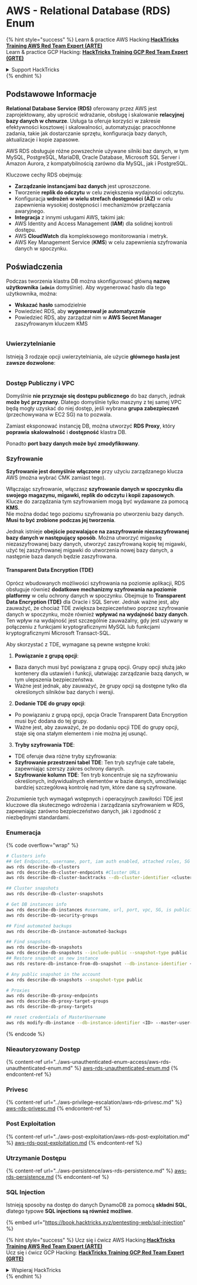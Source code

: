 # AWS - Relational Database (RDS) Enum

{% hint style="success" %}
Learn & practice AWS Hacking:<img src="/.gitbook/assets/image.png" alt="" data-size="line">[**HackTricks Training AWS Red Team Expert (ARTE)**](https://training.hacktricks.xyz/courses/arte)<img src="/.gitbook/assets/image.png" alt="" data-size="line">\
Learn & practice GCP Hacking: <img src="/.gitbook/assets/image (2).png" alt="" data-size="line">[**HackTricks Training GCP Red Team Expert (GRTE)**<img src="/.gitbook/assets/image (2).png" alt="" data-size="line">](https://training.hacktricks.xyz/courses/grte)

<details>

<summary>Support HackTricks</summary>

* Check the [**subscription plans**](https://github.com/sponsors/carlospolop)!
* **Join the** 💬 [**Discord group**](https://discord.gg/hRep4RUj7f) or the [**telegram group**](https://t.me/peass) or **follow** us on **Twitter** 🐦 [**@hacktricks\_live**](https://twitter.com/hacktricks\_live)**.**
* **Share hacking tricks by submitting PRs to the** [**HackTricks**](https://github.com/carlospolop/hacktricks) and [**HackTricks Cloud**](https://github.com/carlospolop/hacktricks-cloud) github repos.

</details>
{% endhint %}

## Podstawowe Informacje

**Relational Database Service (RDS)** oferowany przez AWS jest zaprojektowany, aby uprościć wdrażanie, obsługę i skalowanie **relacyjnej bazy danych w chmurze**. Usługa ta oferuje korzyści w zakresie efektywności kosztowej i skalowalności, automatyzując pracochłonne zadania, takie jak dostarczanie sprzętu, konfiguracja bazy danych, aktualizacje i kopie zapasowe.

AWS RDS obsługuje różne powszechnie używane silniki baz danych, w tym MySQL, PostgreSQL, MariaDB, Oracle Database, Microsoft SQL Server i Amazon Aurora, z kompatybilnością zarówno dla MySQL, jak i PostgreSQL.

Kluczowe cechy RDS obejmują:

* **Zarządzanie instancjami baz danych** jest uproszczone.
* Tworzenie **replik do odczytu** w celu zwiększenia wydajności odczytu.
* Konfiguracja **wdrożeń w wielu strefach dostępności (AZ)** w celu zapewnienia wysokiej dostępności i mechanizmów przełączania awaryjnego.
* **Integracja** z innymi usługami AWS, takimi jak:
* AWS Identity and Access Management (**IAM**) dla solidnej kontroli dostępu.
* AWS **CloudWatch** dla kompleksowego monitorowania i metryk.
* AWS Key Management Service (**KMS**) w celu zapewnienia szyfrowania danych w spoczynku.

## Poświadczenia

Podczas tworzenia klastra DB można skonfigurować główną **nazwę użytkownika** (**`admin`** domyślnie). Aby wygenerować hasło dla tego użytkownika, można:

* **Wskazać** **hasło** samodzielnie
* Powiedzieć RDS, aby **wygenerował je automatycznie**
* Powiedzieć RDS, aby zarządzał nim w **AWS Secret Manager** zaszyfrowanym kluczem KMS

<figure><img src="../../../.gitbook/assets/image (144).png" alt=""><figcaption></figcaption></figure>

### Uwierzytelnianie

Istnieją 3 rodzaje opcji uwierzytelniania, ale użycie **głównego hasła jest zawsze dozwolone**:

<figure><img src="../../../.gitbook/assets/image (227).png" alt=""><figcaption></figcaption></figure>

### Dostęp Publiczny i VPC

Domyślnie **nie przyznaje się dostępu publicznego** do baz danych, jednak **może być przyznany**. Dlatego domyślnie tylko maszyny z tej samej VPC będą mogły uzyskać do niej dostęp, jeśli wybrana **grupa zabezpieczeń** (przechowywana w EC2 SG) na to pozwala.

Zamiast eksponować instancję DB, można utworzyć **RDS Proxy**, który **poprawia** **skalowalność** i **dostępność** klastra DB.

Ponadto **port bazy danych może być zmodyfikowany**.

### Szyfrowanie

**Szyfrowanie jest domyślnie włączone** przy użyciu zarządzanego klucza AWS (można wybrać CMK zamiast tego).

Włączając szyfrowanie, włączasz **szyfrowanie danych w spoczynku dla swojego magazynu, migawki, replik do odczytu i kopii zapasowych**. Klucze do zarządzania tym szyfrowaniem mogą być wydawane za pomocą **KMS**.\
Nie można dodać tego poziomu szyfrowania po utworzeniu bazy danych. **Musi to być zrobione podczas jej tworzenia**.

Jednak istnieje **obejście pozwalające na zaszyfrowanie niezaszyfrowanej bazy danych w następujący sposób**. Można utworzyć migawkę niezaszyfrowanej bazy danych, utworzyć zaszyfrowaną kopię tej migawki, użyć tej zaszyfrowanej migawki do utworzenia nowej bazy danych, a następnie baza danych będzie zaszyfrowana.

#### Transparent Data Encryption (TDE)

Oprócz wbudowanych możliwości szyfrowania na poziomie aplikacji, RDS obsługuje również **dodatkowe mechanizmy szyfrowania na poziomie platformy** w celu ochrony danych w spoczynku. Obejmuje to **Transparent Data Encryption (TDE)** dla Oracle i SQL Server. Jednak ważne jest, aby zauważyć, że chociaż TDE zwiększa bezpieczeństwo poprzez szyfrowanie danych w spoczynku, może również **wpływać na wydajność bazy danych**. Ten wpływ na wydajność jest szczególnie zauważalny, gdy jest używany w połączeniu z funkcjami kryptograficznymi MySQL lub funkcjami kryptograficznymi Microsoft Transact-SQL.

Aby skorzystać z TDE, wymagane są pewne wstępne kroki:

1. **Powiązanie z grupą opcji**:
* Baza danych musi być powiązana z grupą opcji. Grupy opcji służą jako kontenery dla ustawień i funkcji, ułatwiając zarządzanie bazą danych, w tym ulepszenia bezpieczeństwa.
* Ważne jest jednak, aby zauważyć, że grupy opcji są dostępne tylko dla określonych silników baz danych i wersji.
2. **Dodanie TDE do grupy opcji**:
* Po powiązaniu z grupą opcji, opcja Oracle Transparent Data Encryption musi być dodana do tej grupy.
* Ważne jest, aby zauważyć, że po dodaniu opcji TDE do grupy opcji, staje się ona stałym elementem i nie można jej usunąć.
3. **Tryby szyfrowania TDE**:
* TDE oferuje dwa różne tryby szyfrowania:
* **Szyfrowanie przestrzeni tabel TDE**: Ten tryb szyfruje całe tabele, zapewniając szerszy zakres ochrony danych.
* **Szyfrowanie kolumn TDE**: Ten tryb koncentruje się na szyfrowaniu określonych, indywidualnych elementów w bazie danych, umożliwiając bardziej szczegółową kontrolę nad tym, które dane są szyfrowane.

Zrozumienie tych wymagań wstępnych i operacyjnych zawiłości TDE jest kluczowe dla skutecznego wdrożenia i zarządzania szyfrowaniem w RDS, zapewniając zarówno bezpieczeństwo danych, jak i zgodność z niezbędnymi standardami.

### Enumeracja

{% code overflow="wrap" %}
```bash
# Clusters info
## Get Endpoints, username, port, iam auth enabled, attached roles, SG
aws rds describe-db-clusters
aws rds describe-db-cluster-endpoints #Cluster URLs
aws rds describe-db-cluster-backtracks --db-cluster-identifier <cluster-name>

## Cluster snapshots
aws rds describe-db-cluster-snapshots

# Get DB instances info
aws rds describe-db-instances #username, url, port, vpc, SG, is public?
aws rds describe-db-security-groups

## Find automated backups
aws rds describe-db-instance-automated-backups

## Find snapshots
aws rds describe-db-snapshots
aws rds describe-db-snapshots --include-public --snapshot-type public
## Restore snapshot as new instance
aws rds restore-db-instance-from-db-snapshot --db-instance-identifier <ID> --db-snapshot-identifier <ID> --availability-zone us-west-2a

# Any public snapshot in the account
aws rds describe-db-snapshots --snapshot-type public

# Proxies
aws rds describe-db-proxy-endpoints
aws rds describe-db-proxy-target-groups
aws rds describe-db-proxy-targets

## reset credentials of MasterUsername
aws rds modify-db-instance --db-instance-identifier <ID> --master-user-password <NewPassword> --apply-immediately
```
{% endcode %}

### Nieautoryzowany Dostęp

{% content-ref url="../aws-unauthenticated-enum-access/aws-rds-unauthenticated-enum.md" %}
[aws-rds-unauthenticated-enum.md](../aws-unauthenticated-enum-access/aws-rds-unauthenticated-enum.md)
{% endcontent-ref %}

### Privesc

{% content-ref url="../aws-privilege-escalation/aws-rds-privesc.md" %}
[aws-rds-privesc.md](../aws-privilege-escalation/aws-rds-privesc.md)
{% endcontent-ref %}

### Post Exploitation

{% content-ref url="../aws-post-exploitation/aws-rds-post-exploitation.md" %}
[aws-rds-post-exploitation.md](../aws-post-exploitation/aws-rds-post-exploitation.md)
{% endcontent-ref %}

### Utrzymanie Dostępu

{% content-ref url="../aws-persistence/aws-rds-persistence.md" %}
[aws-rds-persistence.md](../aws-persistence/aws-rds-persistence.md)
{% endcontent-ref %}

### SQL Injection

Istnieją sposoby na dostęp do danych DynamoDB za pomocą **składni SQL**, dlatego typowe **SQL injections są również możliwe**.

{% embed url="https://book.hacktricks.xyz/pentesting-web/sql-injection" %}

{% hint style="success" %}
Ucz się i ćwicz AWS Hacking:<img src="/.gitbook/assets/image.png" alt="" data-size="line">[**HackTricks Training AWS Red Team Expert (ARTE)**](https://training.hacktricks.xyz/courses/arte)<img src="/.gitbook/assets/image.png" alt="" data-size="line">\
Ucz się i ćwicz GCP Hacking: <img src="/.gitbook/assets/image (2).png" alt="" data-size="line">[**HackTricks Training GCP Red Team Expert (GRTE)**<img src="/.gitbook/assets/image (2).png" alt="" data-size="line">](https://training.hacktricks.xyz/courses/grte)

<details>

<summary>Wspieraj HackTricks</summary>

* Sprawdź [**plany subskrypcji**](https://github.com/sponsors/carlospolop)!
* **Dołącz do** 💬 [**grupy Discord**](https://discord.gg/hRep4RUj7f) lub [**grupy telegram**](https://t.me/peass) albo **śledź** nas na **Twitterze** 🐦 [**@hacktricks\_live**](https://twitter.com/hacktricks\_live)**.**
* **Dziel się trikami hakerskimi, przesyłając PR-y do** [**HackTricks**](https://github.com/carlospolop/hacktricks) i [**HackTricks Cloud**](https://github.com/carlospolop/hacktricks-cloud) na githubie.

</details>
{% endhint %}
